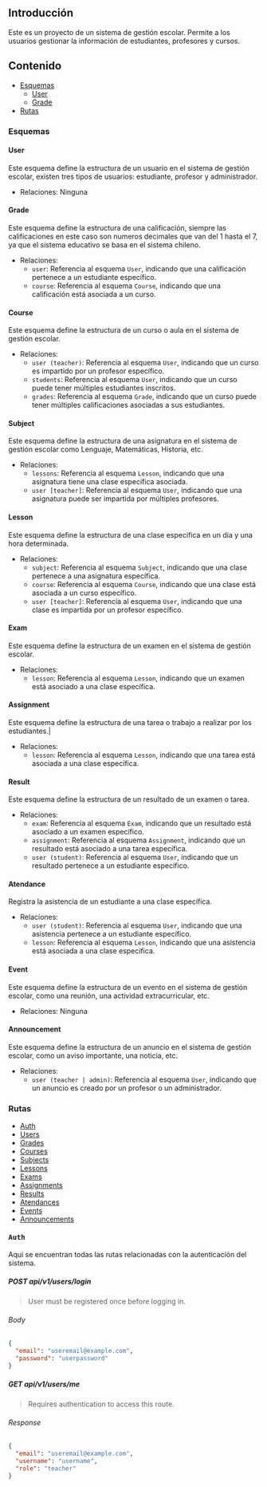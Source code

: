 ## Introducción

Este es un proyecto de un sistema de gestión escolar.
Permite a los usuarios gestionar la información de estudiantes, profesores y cursos.

## Contenido

- [Esquemas](#esquemas)
  - [User](#user)
  - [Grade](#grade)
- [Rutas](#rutas)

### Esquemas

#### User
Este esquema define la estructura de un usuario en el sistema de gestión escolar, existen tres tipos de usuarios: estudiante, profesor y administrador.

- Relaciones: Ninguna

#### Grade
Este esquema define la estructura de una calificación, siempre las calificaciones en este caso
son numeros decimales que van del 1 hasta el 7, ya que el sistema educativo se basa en el sistema chileno.

- Relaciones:
  - `user`: Referencia al esquema `User`, indicando que una calificación pertenece a un estudiante específico.
  - `course`: Referencia al esquema `Course`, indicando que una calificación está asociada a un curso.

#### Course
Este esquema define la estructura de un curso o aula en el sistema de gestión escolar.

- Relaciones:
  - `user (teacher)`: Referencia al esquema `User`, indicando que un curso es impartido por un profesor específico.
  - `students`: Referencia al esquema `User`, indicando que un curso puede tener múltiples estudiantes inscritos.
  - `grades`: Referencia al esquema `Grade`, indicando que un curso puede tener múltiples calificaciones asociadas a sus estudiantes.

#### Subject
Este esquema define la estructura de una asignatura en el sistema de gestión escolar como Lenguaje, Matemáticas, Historia, etc.

- Relaciones:
  - `lessons`: Referencia al esquema `Lesson`, indicando que una asignatura tiene una clase especifica asociada.
  - `user [teacher]`: Referencia al esquema `User`, indicando que una asignatura puede ser impartida por múltiples profesores.

#### Lesson
Este esquema define la estructura de una clase especifica en un dia y una hora determinada.

- Relaciones:
  - `subject`: Referencia al esquema `Subject`, indicando que una clase pertenece a una asignatura específica.
  - `course`: Referencia al esquema `Course`, indicando que una clase está asociada a un curso específico.
  - `user [teacher]`: Referencia al esquema `User`, indicando que una clase es impartida por un profesor específico.

#### Exam
Este esquema define la estructura de un examen en el sistema de gestión escolar.

- Relaciones:
  - `lesson`: Referencia al esquema `Lesson`, indicando que un examen está asociado a una clase específica.

#### Assignment
Este esquema define la estructura de una tarea o trabajo a realizar por los estudiantes.|

- Relaciones:
  - `lesson`: Referencia al esquema `Lesson`, indicando que una tarea está asociada a una clase específica.

#### Result
Este esquema define la estructura de un resultado de un examen o tarea.

- Relaciones:
  - `exam`: Referencia al esquema `Exam`, indicando que un resultado está asociado a un examen específico.
  - `assignment`: Referencia al esquema `Assignment`, indicando que un resultado está asociado a una tarea específica.
  - `user (student)`: Referencia al esquema `User`, indicando que un resultado pertenece a un estudiante específico.

#### Atendance
Registra la asistencia de un estudiante a una clase específica.

- Relaciones:
  - `user (student)`: Referencia al esquema `User`, indicando que una asistencia pertenece a un estudiante específico.
  - `lesson`: Referencia al esquema `Lesson`, indicando que una asistencia está asociada a una clase específica.

#### Event
Este esquema define la estructura de un evento en el sistema de gestión escolar, como una reunión, una actividad extracurricular, etc.

- Relaciones: Ninguna

#### Announcement
Este esquema define la estructura de un anuncio en el sistema de gestión escolar, como un aviso importante, una noticia, etc.

- Relaciones:
  - `user (teacher | admin)`: Referencia al esquema `User`, indicando que un anuncio es creado por un profesor o un administrador.

### Rutas

- [Auth](#auth)
- [Users](#users)
- [Grades](#grades)
- [Courses](#courses)
- [Subjects](#subjects)
- [Lessons](#lessons)
- [Exams](#exams)
- [Assignments](#assignments)
- [Results](#results)
- [Atendances](#atendances)
- [Events](#events)
- [Announcements](#announcements)

#### <kbd>Auth</kbd>
Aqui se encuentran todas las rutas relacionadas con la autenticación del sistema.

##### POST api/v1/users/login
> User must be registered once before logging in.
###### Body
```json
{
  "email": "useremail@example.com",
  "password": "userpassword"
}
```

##### GET api/v1/users/me
> Requires authentication to access this route.

###### Response
```json
{
  "email": "useremail@example.com",
  "username": "username",
  "role": "teacher"
}
```